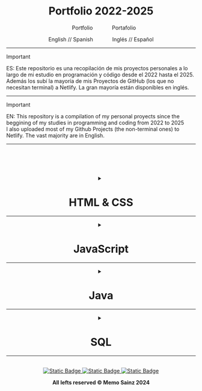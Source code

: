 

<h1 align="center">Portfolio 2022-2025</h1>


<p align="center"> &nbsp; &nbsp; Portfolio &nbsp; &nbsp; &nbsp; &nbsp; &nbsp; &nbsp;  Portafolio</p>

<p align="center">English // Spanish &nbsp; &nbsp; &nbsp; &nbsp; &nbsp; &nbsp;  Inglés // Español</p>

<hr>

> [!IMPORTANT]
> ES: Este repositorio es una recopilación de mis proyectos personales a lo largo de mi estudio en programación y código desde el 2022 hasta el 2025.
> <br>
>     Además los subí la mayoría de mis Proyectos de GitHub (los que no necesitan terminal) a Netlify. La gran mayoría están disponibles en inglés.
<br> <hr>

> [!IMPORTANT]
> EN: This repository is a compilation of my personal proyects since the beggining of my studies in programming and coding from 2022 to 2025<br>
>     I also uploaded most of my Github Projects (the non-terminal ones) to Netlify. The vast majority are in English.
<hr>

<div align="center">     
<br><br><br><br>


<details> <summary><h1> HTML & CSS </h1><hr></summary>
<h1>🚀
🚀
🚀</h1>
<br><br><br>
<hr>
<h1>:camel: # HTML :camel:</h1>
<hr>
<br>



<h2>Mi primera página web    //    My first web page(spanish);</h2>

(spanish) [GitHub](https://github.com/MemoSainz/MiPrimeraPaginaWeb_First-Web_HTML)
[Netlify](https://mi-primera-pagina-web-memo.netlify.app/)


<br><br><br><br>


<h2>Mi primer blog    //    My first blog (spanish);</h2>

(spanish) [GitHub](https://github.com/MemoSainz/MiPrimerBlog_First-Blog_HTML)
[Netlify](https://mi-primer-blog-memo.netlify.app/)


<br><br><br><br>


<h2>Don Gato     //    Mr. Cat </h2>
<h4>Habilidades en HTML - Skills in HTML</h4>
A web page with some CSS, but mostly showing most of skills in HTML.
<br>
Una página web con algo de CSS, pero mayormente mostrando habilidades en HTML
<br>
<br>

(spanish) [GitHub](https://github.com/MemoSainz/proyecto-html-DonGato)
[Netlify](https://don-gato-memosainz.netlify.app/)

<br><br><br><br>


<h1>🚀
🚀
🚀</h1>
<br><br><br>
<hr>
<h1>:camel: # CSS :camel:</h1>
<hr>
<br>

<h2>Primer Blog CSS    //    First blog CSS;</h2>

(spanish) [GitHub](https://github.com/MemoSainz/1er-blog-CSS)
[Netlify](https://1er-blog-css-memosainz.netlify.app/)

<br><br><br><br>
</details>


<details> <summary><h1> JavaScript </h1><hr></summary>

<h1>🚀
🚀
🚀</h1>
<br><br><br>
<hr>
<h1>:camel: # JavaScript :camel: </h1>
<hr>
<br>

<h2>To Do List     //     Lista de Tareas(quehaceres)</h2>

[EN/ES] [GitHub](https://github.com/MemoSainz/To-Do-List_ListaDeTareas-JS)

[EN] [Netlify](https://to-do-list-memosainz.netlify.app/)

[ES] [Netlify](https://lista-de-quehaceres-memosainz.netlify.app/)


<br><br><br><br>


<h2>Calculator     //     Calculadora</h2>

[GitHub](https://github.com/MemoSainz/Calculadora-Calculator_JS) [Netlify](https://caculator-javascript-memosainz.netlify.app/)


<br><br><br><br>


<h2>Number Riddle     //     Juego adivinar número</h2>

[ES] [GitHub](https://github.com/MemoSainz/JS-Juego-Adivinar-Numero) [Netlify](https://juego-adivinar-numero-js-memosainz.netlify.app/)

[EN] [GitHub](https://github.com/MemoSainz/JS-Number-Ridde) [Netlify](https://js-riddle-number-memosainz.netlify.app/)


<br><br><br><br>


<h2>Travel Sale     //     Viajes-Venta</h2>

[ES] [GitHub](https://github.com/MemoSainz/JS-viajes-venta) [Netlify](https://viajes-venta-javascript.netlify.app/)

[EN] [GitHub](https://github.com/MemoSainz/JS-Travel-Sale) [Netlify](https://travel-sales-javascript.netlify.app/)


<br><br><br><br>


<h2>Weather Application     //     Aplicación del clima</h2>

[GitHub](https://github.com/MemoSainz/Weather-App-Clima-JS/tree/master) 

[EN] [Netlify](https://weather-application-memosainz.netlify.app/)
[ES] [Netlify](https://aplicacion-clima-memosainz.netlify.app/)

<br><br><br><br>


<h2>Form Validation     //     Validación de formulario</h2>
EN: Firebase is used as a database <br>
ES: Firebase es usado como base de datos

[GitHub](https://github.com/MemoSainz/form-validation-firebase-JS)

[EN] [Netlify](https://form-validation-firebase-memosainz.netlify.app/)

[ES] [Netlify](https://form-validation-firebase-memosainz-es.netlify.app/)

<br><br><br><br>


<h2>Counter program JS     //     Programa de contador JS</h2>

[GitHub](https://github.com/MemoSainz/Counter-Program)
[Netlify](https://counter-program-js-memosainz.netlify.app/)

<br><br><br><br>


<h2>Number Guessing Game JS     //     Juego de adivinar el Número</h2>
It's almost the one above (Number Riddle), but now made with a While Loop (and less code), also using a window prompt.

[GitHub](https://github.com/MemoSainz/number-guessing-game)
[Netlify](https://number-guessing-game-memosainz.netlify.app/)

<br><br><br><br>


<h2>Temperature conversion JS     //     Conversión de temperatura JS</h2>
A program to conver both Celsius & Fahrenheit.

[EN] [GitHub](https://github.com/MemoSainz/temp-conversion-js)
[Netlify](https://temp-conversion-js-memosainz.netlify.app/)

<br><br><br><br>


<h2>Dice Roller Program JS     //     Programa Tirador de Dados JS</h2>
A program to roll dices the times you want!
¡Un programa para tirar los dados las veces que quieras!

[EN] [GitHub](https://github.com/MemoSainz/Dice-Roller-JS)
[Netlify](https://dice-roller-js-memosainz.netlify.app/)

<br><br><br><br>


<h2>Random Password Generator JS     //     Generador de contraseñas aleatorias JS</h2>

[GitHub](https://github.com/MemoSainz/Random-password-generator-JS)
[Netlify](https://random-password-generator-memosainz.netlify.app/)

<br><br><br><br>


<h2>Digital Clock Program JS     //     Programa Reloj Digital JS</h2>

[GitHub](https://github.com/MemoSainz/digital-clock-program)
[Netlify](https://digital-clock-app-memosainz.netlify.app/)

<br><br><br><br>


<h2>Stopwatch Program JS     //     Programa Cronómetro JS</h2>

[GitHub](https://github.com/MemoSainz/stopwatch-app-JS)
[Netlify](https://stopwatch-app-memosainz.netlify.app/)

<br><br><br><br>


<h2>Calculator Programa JS     //     Programa Calculadora JS</h2>

[GitHub](https://github.com/MemoSainz/calculator-program-JS)
[Netlify](https://calculator-program-memosainz.netlify.app/)

<br><br><br><br>


<h2>Rock Paper Scissors JS     //     Piedra Papel o Tijera JS</h2>

[GitHub](https://github.com/MemoSainz/rock-paper-scissors-JS)
[Netlify](https://rock-paper-scissors-memosainz.netlify.app/)

<br><br><br><br>


<h2>Image Slider JS</h2>

[GitHub](https://github.com/MemoSainz/image-slider-JS)
[Netlify](https://image-slider-memosainz.netlify.app/)

<br><br><br><br>


<h2>Pokemon API Sprites JS</h2>

[GitHub](https://github.com/MemoSainz/pokemon-fetch-api-sprite-JS/)
[Netlify](https://pokemon-fetch-api-sprite.netlify.app/)



<br><br><br><br>
</details>


<details> <summary><h1> Java  </h1><hr></summary>
<h1>🚀
🚀
🚀</h1>
<br><br><br>
<hr>
<h1> ☕︎ :coffee: # Java :coffee: ☕︎  </h1>
<hr>
<br>

<h2>Choose your beberage     //     Escoge tu bebida</h2>
A game simulating a vending machine
<br>
Un juego simulando una máquina expendedora

[GitHub](https://github.com/MemoSainz/VendingMachine-Java)



<br><br><br><br>

<h2>Hangman     //     Ahorcado</h2>
The typical game of the hangman in Java
<br>
El típico juego del ahorcado en Java

[EN/ES] [GitHub](https://github.com/MemoSainz/hangman-game/)



<br><br><br><br>

<h2>JavaSpring-CRUD-API-Rest-PostgreSQL</h2> 
<img width="48" height="48" src="https://img.icons8.com/fluency/48/java-coffee-cup-logo.png" alt="java-coffee-cup-logo"/> <img width="48" height="48" src="https://img.icons8.com/color/48/spring-logo.png"/>

<h4>Spring Boot</h4>
<h4>Hibernate</h4>
<h4>PostgreSQL</h4>
<h4>API REST</h4>


I've made a CRUD in JAVA, with API REST, using Spring boot, Hibernate & PostgreSQL
<br>
Realicé un CRUD en Java, con una API Rest utilizando Spring boot, Hibernate y PostgreSQL

[GitHub](https://github.com/MemoSainz/JavaSpring-CRUD-API-Rest-PostgreSQL)



<br><br><br><br>

<h2>JavaSpring-Railway-CRUD-apirest</h2>
A new version of the previous repositoy, but for Railway.
<br>
Una nueva versión del Repositorio "JavaSpring-CRUD-API-Rest-PostgreSQL" para Railway.

[GitHub](https://github.com/MemoSainz/JavaSpring-CRUD-Railway-apirest)



<br><br><br><br>

<h2>Student Grade // Promedio de estudiante.</h2>

[GitHub](https://github.com/MemoSainz/StudentGrade-Java/)



<br><br><br><br>


<h2>Permutating variables     //     Permutando variables</h2>

[GitHub](https://github.com/MemoSainz/PermutatingVariableContent-Java)



<br><br><br><br>


<h2>ConditionalSalary-Java     //     Salario Condicional</h2>

[GitHub](https://github.com/MemoSainz/ConditionalSalary-Java)



<br><br><br><br>


<h2>Number Limit     //     Número Límite</h2>

[GitHub](https://github.com/MemoSainz/LimitNumber)



<br><br><br><br>


<h2>Word Print     //     Impresión de números</h2>

[GitHub](https://github.com/MemoSainz/WordPrint)



<br><br><br><br>


<h2>Pokemon Stats & Attacks     //     Stats y ataques Pokemon</h2>
<img width="48" height="48" src="https://img.icons8.com/fluency/48/java-coffee-cup-logo.png" alt="java-coffee-cup-logo"/>
<h4>Java OOP</h4>

[GitHub](https://github.com/MemoSainz/JavaOOP-PokemonStatsAttacks/)



<br><br><br><br>


<h2>Marathon     //     Maratón</h2>

[GitHub](https://github.com/MemoSainz/MarathonExercise-Java/)



<br><br><br><br>


<h2>Christmas Tree     //     Árbol de navidad</h2>
<img width="48" height="48" src="https://img.icons8.com/fluency/48/java-coffee-cup-logo.png" alt="java-coffee-cup-logo"/>
<h4>Java OOP</h4>

[GitHub](https://github.com/MemoSainz/ChristmasTree-Java/)



<br><br><br><br>


<h2>Number Identifier     //     identificador de números</h2>

[GitHub](https://github.com/MemoSainz/NumberIdentifier-Java)



<br><br><br><br>



<h2>GPA Matrix     //     Promedio</h2>

[GitHub](https://github.com/MemoSainz/GPA-Matrix-Java/)



<br><br><br><br>



<h2>Name Position and Vector     //     Posición y vector de nombres.</h2>

[GitHub](https://github.com/MemoSainz/NamePositionAndVector-Java)



<br><br><br><br>



<h2>Matrix Filler     //     Rellenador de Matriz</h2>

[GitHub](https://github.com/MemoSainz/MatrixFiller-Java)



<br><br><br><br>


<h2>Plantas OOP     //     Plantas POO</h2>
<img width="48" height="48" src="https://img.icons8.com/fluency/48/java-coffee-cup-logo.png" alt="java-coffee-cup-logo"/>
<h4>Java OOP</h4>

[GitHub](https://github.com/MemoSainz/Plantas-OOP/)



<br><br><br><br>



<h2>Videogames OOP     //     Videojuegos POO</h2>
<img width="48" height="48" src="https://img.icons8.com/fluency/48/java-coffee-cup-logo.png" alt="java-coffee-cup-logo"/>
<h4>Java OOP</h4>

[GitHub](https://github.com/MemoSainz/Videogames-OPP-Java/)



<br><br><br><br>



<h2>Airline Exercise     //     Aerolínea ejericicio</h2>

[GitHub](https://github.com/MemoSainz/AirlineExercise-Java/)



<br><br><br><br>



<h2>Electronic Organizer     //     Agenda Electrónica</h2>
<img width="48" height="48" src="https://img.icons8.com/fluency/48/java-coffee-cup-logo.png" alt="java-coffee-cup-logo"/>
<h4>Java GUI</h4>

(EN) [GitHub](https://github.com/MemoSainz/ElectronicOrganizer-JavaGUI/)



<br><br><br><br>



<h2>Seat Booking System </h2>
<img width="48" height="48" src="https://img.icons8.com/fluency/48/java-coffee-cup-logo.png" alt="java-coffee-cup-logo"/>

[GitHub](https://github.com/MemoSainz/SeatBooking-Java)



<br><br><br><br>



<h2>Weight Conversor Program     //     Conversor de peso </h2>

[GitHub](https://github.com/MemoSainz/WeightConversor)



<br><br><br><br>



<h2>Temperature Converter Program     //     Conversor de Temperatura </h2>

[GitHub](https://github.com/MemoSainz/TemperatureConverter)



<br><br><br><br>



<h2>Java Calculator Program      //     Calculadora en Java </h2>

[GitHub](https://github.com/MemoSainz/Calculator-Program)



<br><br><br><br>



<h2>Number Guessing      //     Adivinar Número </h2>

[GitHub](https://github.com/MemoSainz/NumberGuessing)



<br><br><br><br>



<h2>Java Banking Program      //     Programa Bancario</h2>

[GitHub](https://github.com/MemoSainz/JavaBankingProgram)



<br><br><br><br>







</details>


<details> <summary><h1> SQL </h1><hr></summary>
<h1>🚀
🚀
🚀</h1>
<br><br><br>
<hr>
<h1>:camel: # MySQL :camel:</h1>
<hr>
<br>


<h2> SportClub MySQL & phpMyAdmin</h2>

[GitHub](https://github.com/MemoSainz/SportClub-MySQL-phpMyAdmin/)



<br><br><br><br>
</details>



<br>

<div align="center"> 
<a target="_blank" href="https://github.com/MemoSainz/Portfolio">
<img alt="Static Badge" src="https://img.shields.io/badge/Portfolio-blue?style=for-the-badge&logo=googlechrome&logoColor=%23f8f8ff&logoSize=auto&label=Memo%27s&labelColor=%23304674&color=%2382C2FF">
</a>
<a target="_blank" href="https://www.youtube.com/@tioalex-px">
<img alt="Static Badge" src="https://img.shields.io/badge/Tech%20Cult-blue?style=for-the-badge&logo=youtube&logoColor=%23f8f8ff&logoSize=30&label=Memo's&labelColor=%23ec8f16&color=%2300a86b">
</a>
<a target="_blank" href="https://github.com/MemoSainz/">
<img alt="Static Badge" src="https://img.shields.io/badge/GitHub-blue?style=for-the-badge&logo=github&logoColor=%23f8f8ff&logoSize=30&label=Memo's&labelColor=slateblue&color=gray">
</a>

<br>


<b> All lefts reserved 	&#169; Memo Sainz 2024 </b>
</div>
</div>

